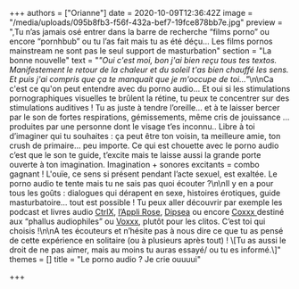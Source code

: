 +++
authors = ["Orianne"]
date = 2020-10-09T12:36:42Z
image = "/media/uploads/095b8fb3-f56f-432a-bef7-19fce878bb7e.jpg"
preview = ",Tu n’as jamais osé entrer dans la barre de recherche “films porno” ou encore “pornhbub” ou tu l’as fait mais tu as été déçu… Les films pornos mainstream ne sont pas le seul support de masturbation"
section = "La bonne nouvelle"
text = "_\"Oui c'est moi, bon j'ai bien reçu tous tes textos. Manifestement le retour de la chaleur et du soleil t'as bien chauffé les sens._ _Et puis j'ai compris que ça te manquait que je m'occupe de toi...\"_\n\nCa c'est ce qu'on peut entendre avec du porno audio... Et oui si les stimulations pornographiques visuelles te brûlent la rétine, tu peux te concentrer sur des stimulations auditives ! Tu as juste à tendre l’oreille… et à te laisser bercer par le son de fortes respirations, gémissements, même cris de jouissance … produites par une personne dont le visage t’es inconnu.. Libre à toi d’imaginer qui tu souhaites : ça peut être ton voisin, ta meilleure amie, ton crush de primaire… peu importe. Ce qui est chouette avec le porno audio c’est que le son te guide, t’excite mais te laisse aussi la grande porte ouverte à ton imagination. Imagination + sonores excitants = combo gagnant ! L'ouïe, ce sens si présent pendant l’acte sexuel, est exaltée. Le porno audio te tente mais tu ne sais pas quoi écouter ?\n\nIl y en a pour tous les goûts : dialogues qui dérapent en sexe, histoires érotiques, guide masturbatoire… tout est possible ! Tu peux aller découvrir par exemple les podcast et livres audio [CtrlX](http://ctrlx.fr/), [l’Appli Rose](https://www.audible.fr/series/LAppli-Rose-Livres-Audio/B07DQRD7MV), [Dipsea](https://www.dipseastories.com/) ou encore [Coxxx ](https://www.coxxx.org/home)destiné aux “phallus audiophiles” ou [Voxxx](https://www.voxxx.org/home), plutôt pour les clitos. C’est toi qui choisis !\n\nA tes écouteurs et n’hésite pas à nous dire ce que tu as pensé de cette expérience en solitaire (ou à plusieurs après tout) ! \\[Tu as aussi le droit de ne pas aimer, mais au moins tu auras essayé/ ou tu es informé.\\]"
themes = []
title = "Le porno audio ? Je crie ouuuui"

+++

